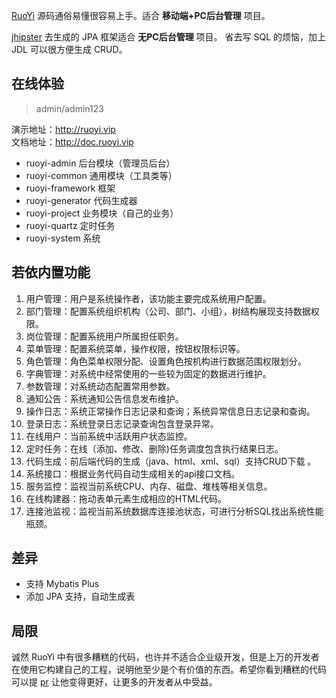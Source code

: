 [RuoYi](https://gitee.com/y_project/RuoYi) 源码通俗易懂很容易上手。适合 **移动端+PC后台管理** 项目。

[jhipster](https://www.jhipster.tech/) 去生成的 JPA 框架适合 **无PC后台管理** 项目。
省去写 SQL 的烦恼，加上 JDL 可以很方便生成 CRUD。

## 在线体验
> admin/admin123  

演示地址：http://ruoyi.vip  
文档地址：http://doc.ruoyi.vip

- ruoyi-admin 后台模块（管理员后台）
- ruoyi-common 通用模块（工具类等）
- ruoyi-framework 框架
- ruoyi-generator 代码生成器
- ruoyi-project 业务模块（自己的业务）
- ruoyi-quartz 定时任务
- ruoyi-system 系统

## 若依内置功能
1.  用户管理：用户是系统操作者，该功能主要完成系统用户配置。
2.  部门管理：配置系统组织机构（公司、部门、小组），树结构展现支持数据权限。
3.  岗位管理：配置系统用户所属担任职务。
4.  菜单管理：配置系统菜单，操作权限，按钮权限标识等。
5.  角色管理：角色菜单权限分配、设置角色按机构进行数据范围权限划分。
6.  字典管理：对系统中经常使用的一些较为固定的数据进行维护。
7.  参数管理：对系统动态配置常用参数。
8.  通知公告：系统通知公告信息发布维护。
9.  操作日志：系统正常操作日志记录和查询；系统异常信息日志记录和查询。
10. 登录日志：系统登录日志记录查询包含登录异常。
11. 在线用户：当前系统中活跃用户状态监控。
12. 定时任务：在线（添加、修改、删除)任务调度包含执行结果日志。
13. 代码生成：前后端代码的生成（java、html、xml、sql）支持CRUD下载 。
14. 系统接口：根据业务代码自动生成相关的api接口文档。
15. 服务监控：监视当前系统CPU、内存、磁盘、堆栈等相关信息。
16. 在线构建器：拖动表单元素生成相应的HTML代码。
17. 连接池监视：监视当前系统数据库连接池状态，可进行分析SQL找出系统性能瓶颈。

## 差异

- 支持 Mybatis Plus
- 添加 JPA 支持，自动生成表

## 局限

诚然 RuoYi 中有很多糟糕的代码，也许并不适合企业级开发，但是上万的开发者在使用它构建自己的工程，说明他至少是个有价值的东西。希望你看到糟糕的代码可以提 [pr](https://gitee.com/y_project/RuoYi) 让他变得更好，让更多的开发者从中受益。



